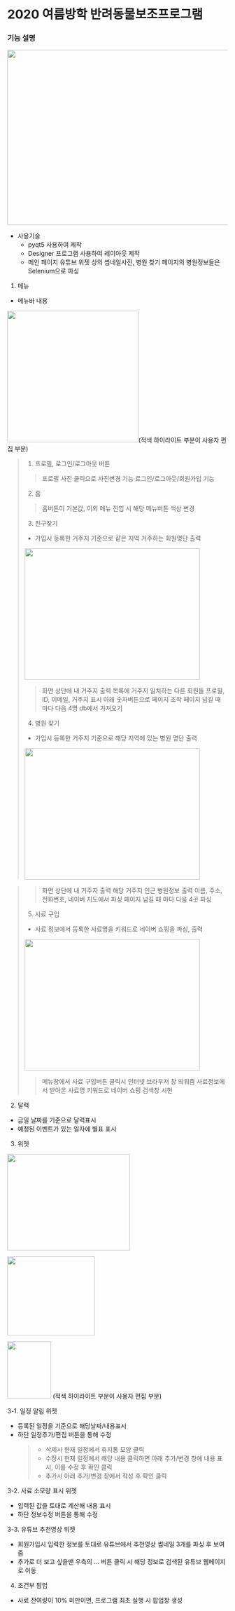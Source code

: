 # 2020 여름방학 반려동물보조프로그램 
  ### 기능 설명
<img src="https://user-images.githubusercontent.com/66550739/110647250-05434080-81fb-11eb-9ef8-3005d40faf40.png" width="510" height="400"></img>

+ 사용기술
  * pyqt5 사용하여 제작
  * Designer 프로그램 사용하여 레이아웃 제작
  * 메인 페이지 유튜브 위젯 상의 썸네일사진, 병원 찾기 페이지의 병원정보들은 Selenium으로 파싱
 
1. 메뉴
  * 메뉴바 내용
  
 <img src="https://user-images.githubusercontent.com/66550739/110642171-1b023700-81f6-11eb-9b48-27a1c68a15dd.png" width="300" height="300"></img>(적색 하이라이트 부분이 사용자 편집 부분)

  > 1. 프로필, 로그인/로그아웃 버튼
  >> 프로필 사진 클릭으로 사진변경 기능
  >> 로그인/로그아웃/회원가입 기능
  > 2. 홈
  >> 홈버튼이 기본값, 이외 메뉴 진입 시 해당 메뉴버튼 색상 변경
  > 3. 친구찾기
  > * 가입시 등록한 거주지 기준으로 같은 지역 거주하는 회원명단 출력
  > 
  > <img src="https://user-images.githubusercontent.com/66550739/110648108-c5308d80-81fb-11eb-9eb2-7c66c0e69765.png" width="400" height="300"></img>
  >> 화면 상단에 내 거주지 출력
  >> 목록에 거주지 일치하는 다른 회원들 프로필, ID, 이메일, 거주지 표시
  >> 아래 숫자버튼으로 페이지 조작
  >> 페이지 넘길 때 마다 다음 4명 db에서 가져오기
  > 4. 병원 찾기
  > * 가입시 등록한 거주지 기준으로 해당 지역에 있는 병원 명단 출력
  > 
  ><img src="https://user-images.githubusercontent.com/66550739/110646832-a2ea4000-81fa-11eb-867d-17349c266fde.png" width="400" height="300"></img>

  >> 화면 상단에 내 거주지 출력
  >> 해당 거주지 인근 병원정보 출력
  >> 이름, 주소, 전화번호, 네이버 지도에서 파싱
  >> 페이지 넘길 때 마다 다음 4곳 파싱
  > 5. 사료 구입
  > * 사료 정보에서 등록한 사료명을 키워드로 네이버 쇼핑을 파싱, 출력
  >
  > <img src="https://user-images.githubusercontent.com/66550739/110644043-09219380-81f8-11eb-9c27-75a9f6a333d8.png" width="400" height="300"></img>
  >> 메뉴창에서 사료 구입버튼 클릭시 인터넷 브라우저 창 띄워줌
  >> 사료정보에서 받아온 사료명 키워드로 네이버 쇼핑 검색창 시현
2. 달력
  * 금일 날짜를 기준으로 달력표시
  * 예정된 이벤트가 있는 일자에 별표 표시
3. 위젯



<img src="https://user-images.githubusercontent.com/66550739/110647416-27d55980-81fb-11eb-98c4-3b8a52cb517e.png" width="280" height="220"></img>

<img src="https://user-images.githubusercontent.com/66550739/110647501-39b6fc80-81fb-11eb-97ed-11e1fe22eb05.png" width="200" height="180"></img>

<img src="https://user-images.githubusercontent.com/66550739/110647601-4cc9cc80-81fb-11eb-8121-ca1d0e7444f8.png" width="100" height="130"></img> (적색 하이라이트 부분이 사용자 편집 부분)



   3-1. 일정 알림 위젯
  * 등록된 일정을 기준으로 해당날짜/내용표시
  * 하단 일정추가/편집 버튼을 통해 수정
    > + 삭제시 현재 일정에서 휴지통 모양 클릭
    > + 수정시 현재 일정에서 해당 내용 클릭하면 아래 추가/변경 창에 내용 표시, 이를 수정 후 확인 클릭
    > + 추가시 아래 추가/변경 창에서 작성 후 확인 클릭
  
   3-2. 사료 소모량 표시 위젯
  * 입력된 값을 토대로 계산해 내용 표시
  * 하단 정보수정 버튼을 통해 수정
  
   3-3. 유튜브 추천영상 위젯
  * 회원가입시 입력한 정보를 토대로 유튜브에서 추천영상 썸네일 3개를 파싱 후 보여줌
  * 추가로 더 보고 싶을땐 우측의 ... 버튼 클릭 시 해당 정보로 검색된 유튜브 웹페이지로 이동
 4. 조건부 팝업
  * 사료 잔여량이 10% 미만이면, 프로그램 최초 실행 시 팝업창 생성
